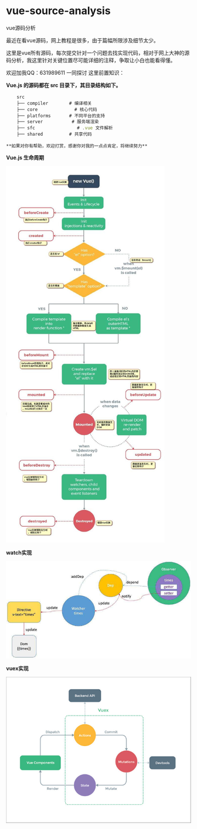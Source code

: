 
# vue-source-analysis
vue源码分析

最近在看vue源码，网上教程是很多，由于篇幅所限涉及细节太少。

这里是vue所有源码，每次提交针对一个问题去找实现代码，相对于网上大神的源码分析，我这里针对关键位置尽可能详细的注释，争取让小白也能看得懂。

欢迎加我QQ：631989611 一同探讨
这里前置知识：

**Vue.js 的源码都在 src 目录下，其目录结构如下。**

```javascript
    src
    ├── compiler        # 编译相关
    ├── core              # 核心代码
    ├── platforms       # 不同平台的支持
    ├── server           # 服务端渲染
    ├── sfc                # .vue 文件解析
    ├── shared          # 共享代码

```

```
**如果对你有帮助，欢迎打赏，感谢你对我的一点点肯定，将继续努力**
```


**Vue.js 生命周期**

![Vue.js 生命周期](https://github.com/dreamhuo/vue-source-analysis/blob/master/img/lifecycle.jpg)

**watch实现**

![watch实现](https://github.com/dreamhuo/vue-source-analysis/blob/master/img/observer.jpg)

**vuex实现**

![vuex实现](https://github.com/dreamhuo/vue-source-analysis/blob/master/img/vuex.jpg)



